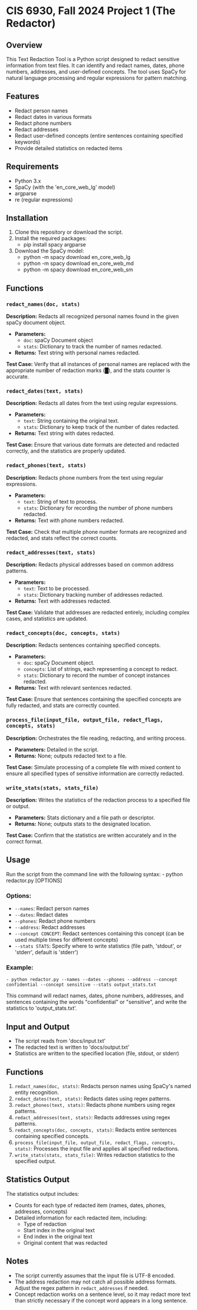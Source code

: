 # CIS 6930, Fall 2024 Project 1 (The Redactor)

## Overview

This Text Redaction Tool is a Python script designed to redact sensitive information from text files. It can identify and redact names, dates, phone numbers, addresses, and user-defined concepts. The tool uses SpaCy for natural language processing and regular expressions for pattern matching.

## Features

- Redact person names
- Redact dates in various formats
- Redact phone numbers
- Redact addresses
- Redact user-defined concepts (entire sentences containing specified keywords)
- Provide detailed statistics on redacted items

## Requirements

- Python 3.x
- SpaCy (with the 'en_core_web_lg' model)
- argparse
- re (regular expressions)

## Installation

1. Clone this repository or download the script.
2. Install the required packages:
    - pip install spacy argparse
3. Download the SpaCy model:
    - python -m spacy download en_core_web_lg
    - python -m spacy download en_core_web_md
    - python -m spacy download en_core_web_sm

## Functions

### `redact_names(doc, stats)`
**Description:** Redacts all recognized personal names found in the given spaCy document object.
- **Parameters:**
  - `doc`: spaCy Document object
  - `stats`: Dictionary to track the number of names redacted.
- **Returns:** Text string with personal names redacted.

**Test Case:** Verify that all instances of personal names are replaced with the appropriate number of redaction marks (█), and the stats counter is accurate.

### `redact_dates(text, stats)`
**Description:** Redacts all dates from the text using regular expressions.
- **Parameters:**
  - `text`: String containing the original text.
  - `stats`: Dictionary to keep track of the number of dates redacted.
- **Returns:** Text string with dates redacted.

**Test Case:** Ensure that various date formats are detected and redacted correctly, and the statistics are properly updated.

### `redact_phones(text, stats)`
**Description:** Redacts phone numbers from the text using regular expressions.
- **Parameters:**
  - `text`: String of text to process.
  - `stats`: Dictionary for recording the number of phone numbers redacted.
- **Returns:** Text with phone numbers redacted.

**Test Case:** Check that multiple phone number formats are recognized and redacted, and stats reflect the correct counts.

### `redact_addresses(text, stats)`
**Description:** Redacts physical addresses based on common address patterns.
- **Parameters:**
  - `text`: Text to be processed.
  - `stats`: Dictionary tracking number of addresses redacted.
- **Returns:** Text with addresses redacted.

**Test Case:** Validate that addresses are redacted entirely, including complex cases, and statistics are updated.

### `redact_concepts(doc, concepts, stats)`
**Description:** Redacts sentences containing specified concepts.
- **Parameters:**
  - `doc`: spaCy Document object.
  - `concepts`: List of strings, each representing a concept to redact.
  - `stats`: Dictionary to record the number of concept instances redacted.
- **Returns:** Text with relevant sentences redacted.

**Test Case:** Ensure that sentences containing the specified concepts are fully redacted, and stats are correctly counted.

### `process_file(input_file, output_file, redact_flags, concepts, stats)`
**Description:** Orchestrates the file reading, redacting, and writing process.
- **Parameters:** Detailed in the script.
- **Returns:** None; outputs redacted text to a file.

**Test Case:** Simulate processing of a complete file with mixed content to ensure all specified types of sensitive information are correctly redacted.

### `write_stats(stats, stats_file)`
**Description:** Writes the statistics of the redaction process to a specified file or output.
- **Parameters:** Stats dictionary and a file path or descriptor.
- **Returns:** None; outputs stats to the designated location.

**Test Case:** Confirm that the statistics are written accurately and in the correct format.

## Usage

Run the script from the command line with the following syntax:
    - python redactor.py [OPTIONS]

### Options:

- `--names`: Redact person names
- `--dates`: Redact dates
- `--phones`: Redact phone numbers
- `--address`: Redact addresses
- `--concept CONCEPT`: Redact sentences containing this concept (can be used multiple times for different concepts)
- `--stats STATS`: Specify where to write statistics (file path, 'stdout', or 'stderr', default is 'stderr')

### Example:
    - python redactor.py --names --dates --phones --address --concept confidential --concept sensitive --stats output_stats.txt

This command will redact names, dates, phone numbers, addresses, and sentences containing the words "confidential" or "sensitive", and write the statistics to 'output_stats.txt'.

## Input and Output

- The script reads from 'docs/input.txt'
- The redacted text is written to 'docs/output.txt'
- Statistics are written to the specified location (file, stdout, or stderr)

## Functions

1. `redact_names(doc, stats)`: Redacts person names using SpaCy's named entity recognition.
2. `redact_dates(text, stats)`: Redacts dates using regex patterns.
3. `redact_phones(text, stats)`: Redacts phone numbers using regex patterns.
4. `redact_addresses(text, stats)`: Redacts addresses using regex patterns.
5. `redact_concepts(doc, concepts, stats)`: Redacts entire sentences containing specified concepts.
6. `process_file(input_file, output_file, redact_flags, concepts, stats)`: Processes the input file and applies all specified redactions.
7. `write_stats(stats, stats_file)`: Writes redaction statistics to the specified output.

## Statistics Output

The statistics output includes:
- Counts for each type of redacted item (names, dates, phones, addresses, concepts)
- Detailed information for each redacted item, including:
  - Type of redaction
  - Start index in the original text
  - End index in the original text
  - Original content that was redacted

## Notes

- The script currently assumes that the input file is UTF-8 encoded.
- The address redaction may not catch all possible address formats. Adjust the regex pattern in `redact_addresses` if needed.
- Concept redaction works on a sentence level, so it may redact more text than strictly necessary if the concept word appears in a long sentence.



